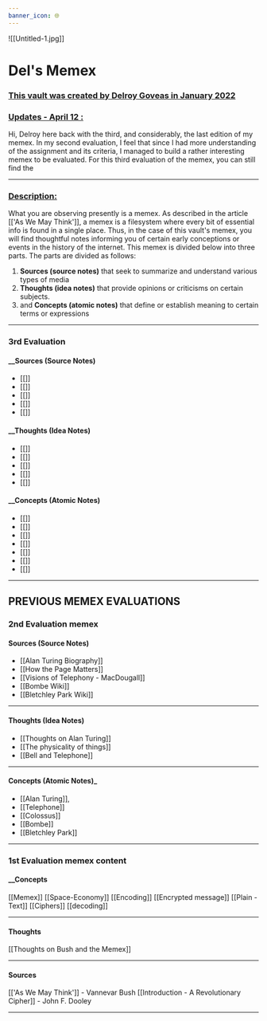```yaml
---
banner_icon: 🌐
---
```

![[Untitled-1.jpg]]

# Del's Memex
### <u>This vault was created by Delroy Goveas in January 2022</u>

### <u>Updates - April 12 : </u>
Hi, Delroy here back with the third, and considerably, the last edition of my memex. In my second evaluation, I feel that since I had more understanding of the assignment and its criteria, I managed to build a rather interesting memex to be evaluated. For this third evaluation of the memex, you can still find the 

- - - 
### <u>Description: </u>
What you are observing presently is a memex. As described in the article [['As We May Think']], a memex is a filesystem where every bit of essential info is found in a single place. Thus, in the case of this vault's memex, you will find thoughtful notes informing you of certain early conceptions or events in the history of the internet. 
This memex is divided below into three parts. The parts are divided as follows: 
1. **Sources (source notes)** that seek to summarize and understand various types of media 
2. **Thoughts (idea notes)** that provide opinions or criticisms on certain subjects.
3. and **Concepts (atomic notes)** that define or establish meaning to certain terms or expressions

- - - 

### 3rd Evaluation

#### __Sources (Source Notes) 
- [[]]
- [[]]
- [[]]
- [[]]
- [[]]
#### __Thoughts (Idea Notes)
- [[]]
- [[]]
- [[]]
- [[]]
- [[]]

#### __Concepts (Atomic Notes) 
- [[]]
- [[]]
- [[]]
- [[]]
- [[]]
- [[]]
- [[]]

- - - 

## PREVIOUS MEMEX EVALUATIONS
### 2nd Evaluation memex 
#### __Sources (Source Notes)__
- [[Alan Turing Biography]] 
- [[How the Page Matters]]
- [[Visions of Telephony - MacDougall]]
- [[Bombe Wiki]]
- [[Bletchley Park Wiki]]
- - - 
#### __Thoughts (Idea Notes)__
- [[Thoughts on Alan Turing]]
- [[The physicality of things]]
- [[Bell and Telephone]]
- - - 
#### __Concepts (Atomic Notes)___
- [[Alan Turing]], 
- [[Telephone]]
- [[Colossus]]
- [[Bombe]]
- [[Bletchley Park]]
- - - 


### 1st Evaluation memex content
#### __Concepts 
[[Memex]]
[[Space-Economy]]
[[Encoding]]
[[Encrypted message]]
[[Plain - Text]]
[[Ciphers]]
[[decoding]]
- - - 
#### Thoughts 
[[Thoughts on Bush and the Memex]]
- - - 
#### Sources  
[['As We May Think']]  - Vannevar Bush
[[Introduction - A Revolutionary Cipher]] - John F. Dooley
- - - 


